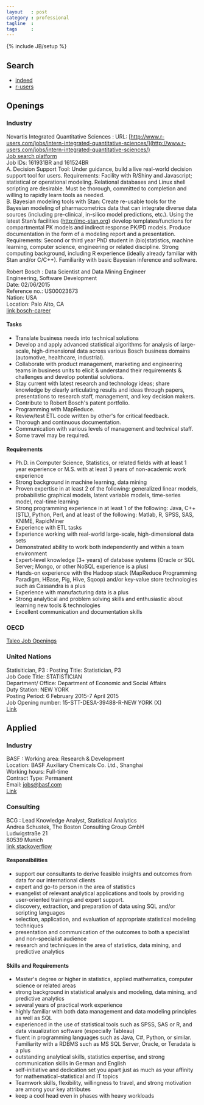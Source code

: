```yaml
---
layout   : post
category : professional
tagline  : 
tags     : 
---
```

{% include JB/setup %}

## Search

- [indeed](http://www.indeed.com/jobs?q=R+Statistics&start=40)
- [r-users](http://www.r-users.com/)

## Openings

### Industry

Novartis Integrated Quantitative Sciences
:   URL: [http://www.r-users.com/jobs/intern-integrated-quantitative-sciences/](http://www.r-users.com/jobs/intern-integrated-quantitative-sciences/)  
    [Job search platform](http://www.novartis.com/careers/job-search/index.shtml)  
    Job IDs: 161931BR and 161524BR  
    A. Decision Support Tool: Under guidance, build a live real-world decision support tool for users.  Requirements: Facility with R/Shiny and Javascript; statistical or operational modeling.  Relational databases and Linux shell scripting are desirable. Must be thorough, committed to completion and willing to rapidly learn tools as needed.  
    B. Bayesian modeling tools with Stan: Create re-usable tools for the Bayesian modeling of pharmacometrics data that can integrate diverse data sources (including pre-clinical, in-silico model predictions, etc.). Using the latest Stan’s facilities (http://mc-stan.org) develop templates/functions for compartmental PK models and indirect response PK/PD models. Produce documentation in the form of a modeling report and a presentation. Requirements: Second or third year PhD student in (bio)statistics, machine learning, computer science, engineering or related discipline. Strong computing background, including R experience (ideally already familiar with Stan and/or C/C++). Familiarity with basic Bayesian inference and software.

Robert Bosch
:   Data Scientist and Data Mining Engineer  
    Engineering, Software Development  
    Date: 02/06/2015  
    Reference no.: US00023673  
    Nation: USA  
    Location: Palo Alto, CA  
    [link bosch-career](https://your.bosch-career.com/en/web/us/us/applying_us/jobsearch_9/-/cui/job/null/en/54747A8C2BC28F90E10080000A032126)

#### Tasks

- Translate business needs into technical solutions
- Develop and apply advanced statistical algorithms for analysis of large-scale, high-dimensional data across various Bosch business domains (automotive, healthcare, industrial).
- Collaborate with product management, marketing and engineering teams in business units to elicit & understand their requirements & challenges and develop potential solutions.
- Stay current with latest research and technology ideas; share knowledge by clearly articulating results and ideas through papers, presentations to research staff, management, and key decision makers.
- Contribute to Robert Bosch's patent portfolio.
- Programming with MapReduce.
- Review/test ETL code written by other's for critical feedback.
- Thorough and continuous documentation.
- Communication with various levels of management and technical staff.
- Some travel may be required.

#### Requirements

- Ph.D. in Computer Science, Statistics, or related fields with at least 1 year experience or M.S. with at least 3 years of non-academic work experience
- Strong background in machine learning, data mining
- Proven expertise in at least 2 of the following: generalized linear models, probabilistic graphical models, latent variable models, time-series model, real-time learning
- Strong programming experience in at least 1 of the following: Java, C++(STL), Python, Perl, and at least of the following: Matlab, R, SPSS, SAS, KNIME, RapidMiner
- Experience with ETL tasks
- Experience working with real-world large-scale, high-dimensional data sets
- Demonstrated ability to work both independently and within a team environment
- Expert-level knowledge (3+ years) of database systems (Oracle or SQL Server; Mongo, or other NoSQL experience is a plus)
- Hands-on experience with the Hadoop stack (MapReduce Programming Paradigm, HBase, Pig, Hive, Sqoop) and/or key-value store technologies such as Cassandra is a plus
- Experience with manufacturing data is a plus
- Strong analytical and problem solving skills and enthusiastic about learning new tools & technologies
- Excellent communication and documentation skills

### OECD

[Taleo Job Openings](https://oecd.taleo.net/careersection/ext/joblist.ftl?lang=en)

### United Nations

Statisitician, P3
:   Posting Title: Statistician, P3  
    Job Code Title: STATISTICIAN  
    Department/ Office: Department of Economic and Social Affairs  
    Duty Station: NEW YORK  
    Posting Period: 6 February 2015-7 April 2015      
    Job Opening number:  15-STT-DESA-39488-R-NEW YORK (X)  
    [Link](https://inspira.un.org/psc/UNCAREERS/EMPLOYEE/HRMS/c/UN_CUSTOMIZATIONS.UN_JOB_DETAIL.GBL?Page=UN_JOB_DETAIL&Action=A&JobOpeningId=39488&)

## Applied

### Industry

BASF
:   Working area: Research & Development  
    Location: BASF Auxiliary Chemicals Co. Ltd., Shanghai  
    Working hours: Full-time  
    Contract Type: Permanent  
    Email: jobs@basf.com  
    [Link](http://www.programmingr.com/content/statistician-chemometrician-shanghai/)

### Consulting

BCG
:   Lead Knowledge Analyst, Statistical Analytics  
    Andrea Schustek, The Boston Consulting Group GmbH  
    Ludwigstraße 21  
    80539 Munich  
    [link stackoverflow](http://careers.stackoverflow.com/jobs/79761/lead-knowledge-analyst-f-m-statistical-the-boston-consulting-group?a=qKsyOsdQ8jm&searchTerm=r)

#### Responsibilities

- support our consultants to derive feasible insights and outcomes from data for our international clients
- expert and go-to person in the area of statistics
- evangelist of relevant analytical applications and tools by providing user-oriented trainings and expert support.
- discovery, extraction, and preparation of data using SQL and/or scripting languages
- selection, application, and evaluation of appropriate statistical modeling techniques
- presentation and communication of the outcomes to both a specialist and non-specialist audience
- research and techniques in the area of statistics, data mining, and predictive analytics

#### Skills and Requirements

- Master's degree or higher in statistics, applied mathematics, computer science or related areas
- strong background in statistical analysis and modeling, data mining, and predictive analytics
- several years of practical work experience
- highly familiar with both data management and data modeling principles as well as SQL
- experienced in the use of statistical tools such as SPSS, SAS or R, and data visualization software (especially Tableau)
- fluent in programming languages such as Java, C#, Python, or similar. Familiarity with a RDBMS such as MS SQL Server, Oracle, or Teradata is a plus
- outstanding analytical skills, statistics expertise, and strong communication skills in German and English
- self-initiative and dedication set you apart just as much as your affinity for mathematical-statistical and IT topics
- Teamwork skills, flexibility, willingness to travel, and strong motivation are among your key attributes
- keep a cool head even in phases with heavy workloads
